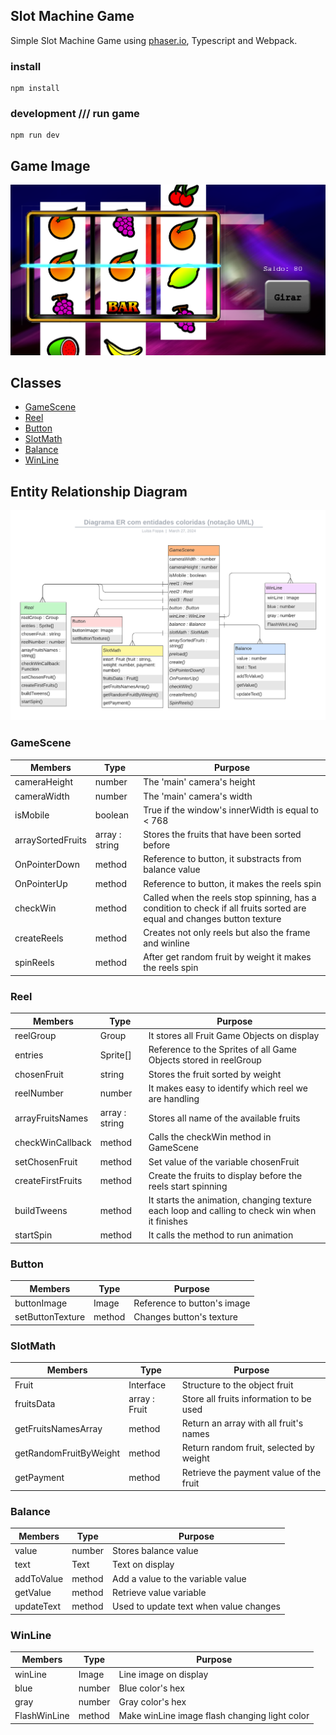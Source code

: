 Slot Machine Game
---

Simple Slot Machine Game using [phaser.io](https://phaser.io), Typescript and Webpack.

### install
```
npm install
```
### development /// run game
```
npm run dev
```
## Game Image
![Image of Game](https://github.com/Luisaarf/SlotMachine_Game/blob/main/assets/screengame.png)

## Classes

- [GameScene](#gamescene)
- [Reel](#reel)
- [Button](#button)
- [SlotMath](#slotmath)
- [Balance](#balance)
- [WinLine](#winline)

## Entity Relationship Diagram
![ER Diagram](https://github.com/Luisaarf/SlotMachine_Game/blob/main/assets/diagram.png)

### GameScene 

| Members           | Type           | Purpose                                                                                                                 |
|-------------------|----------------|-------------------------------------------------------------------------------------------------------------------------|
| cameraHeight      | number         | The 'main' camera's height                                                                                              |
| cameraWidth       | number         | The 'main' camera's width                                                                                               |
| isMobile          | boolean        | True if the window's innerWidth is equal to < 768                                                                                |
| arraySortedFruits | array : string | Stores the fruits that have been sorted before                                                                          |
| OnPointerDown     | method         | Reference to button, it substracts from balance value                                                                   |
| OnPointerUp       | method         | Reference to button, it makes the reels spin                                                                            |
| checkWin          | method         | Called when the reels stop spinning, has a condition to check if all fruits sorted are equal and changes button texture |
| createReels       | method         | Creates not only reels but also the frame and winline                                                                   |
| spinReels         | method         | After get random fruit by weight it makes the reels spin                                                                |

### Reel

| Members           | Type           | Purpose                                                                                          |
|-------------------|----------------|--------------------------------------------------------------------------------------------------|
| reelGroup         | Group          | It stores all Fruit Game Objects on display                                                      |
| entries           | Sprite[]       | Reference to the Sprites of all Game Objects stored in reelGroup                                 |
| chosenFruit       | string         | Stores the fruit sorted by weight                                                                |
| reelNumber        | number         | It makes easy to identify which reel we are handling                                             |
| arrayFruitsNames  | array : string | Stores all name of the available fruits                                                          |
| checkWinCallback  | method         | Calls the checkWin method in GameScene                                                           |
| setChosenFruit    | method         | Set value of the variable chosenFruit                                                            |
| createFirstFruits | method         | Create the fruits to display before the reels start spinning                                     |
| buildTweens       | method         | It starts the animation, changing texture each loop and calling to check win when it finishes    |
| startSpin         | method         | It calls the method to run animation                                                             |

### Button
| Members          | Type   | Purpose                     |
|------------------|--------|-----------------------------|
| buttonImage      | Image  | Reference to button's image |
| setButtonTexture | method | Changes button's texture    |

### SlotMath
| Members                | Type          | Purpose                                 |
|------------------------|---------------|-----------------------------------------|
| Fruit                  | Interface     | Structure to the object fruit           |
| fruitsData             | array : Fruit | Store all fruits information to be used |
| getFruitsNamesArray    | method        | Return an array with all fruit's names  |
| getRandomFruitByWeight | method        | Return random fruit, selected by weight |
| getPayment             | method        | Retrieve the payment value of the fruit |

### Balance

| Members    | Type   | Purpose                                |
|------------|--------|----------------------------------------|
| value      | number | Stores balance value                   |
| text       | Text   | Text on display                        |
| addToValue | method | Add a value to the variable value      |
| getValue   | method | Retrieve value variable                |
| updateText | method | Used to update text when value changes |

### WinLine

| Members      | Type   | Purpose                                       |
|--------------|--------|-----------------------------------------------|
| winLine      | Image  | Line image on display                         |
| blue         | number | Blue color's hex                              |
| gray         | number | Gray color's hex                              |
| FlashWinLine | method | Make winLine image flash changing light color |
